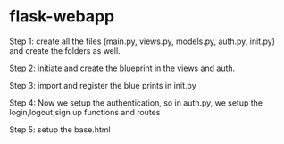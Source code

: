# flask-webapp

Step 1: create all the files (main.py, views.py, models.py, auth.py, init.py) and create the folders as well.

Step 2: initiate and create the blueprint in the views and auth.

Step 3: import and register the blue prints in init.py

Step 4: Now we setup the authentication, so in auth.py, we setup the login,logout,sign up functions and routes

Step 5: setup the base.html
